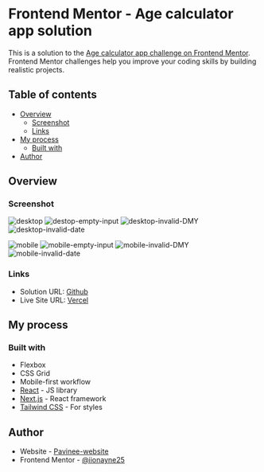 # Frontend Mentor - Age calculator app solution

This is a solution to the [Age calculator app challenge on Frontend Mentor](https://www.frontendmentor.io/challenges/age-calculator-app-dF9DFFpj-Q). Frontend Mentor challenges help you improve your coding skills by building realistic projects. 

## Table of contents

- [Overview](#overview)
  - [Screenshot](#screenshot)
  - [Links](#links)
- [My process](#my-process)
  - [Built with](#built-with)
- [Author](#author)

## Overview

### Screenshot

![desktop](/public/screenshots/desktop.jpg)
![destop-empty-input](/public/screenshots/desktop-emptyInput.jpg)
![desktop-invalid-DMY](/public/screenshots/desktop-invalidDMY.jpg)
![desktop-invalid-date](/public/screenshots/desktop-invalidDate.jpg)

![mobile](/public/screenshots/mobile.jpg)
![mobile-empty-input](/public/screenshots/mobile-emptyInput.jpg)
![mobile-invalid-DMY](/public/screenshots/mobile-invalidDMY.jpg)
![mobile-invalid-date](/public/screenshots/mobile-invalidDate.jpg)


### Links

- Solution URL: [Github](https://github.com/iionayne25/age-calculator-app)
- Live Site URL: [Vercel](https://your-live-site-url.com)

## My process

### Built with

- Flexbox
- CSS Grid
- Mobile-first workflow
- [React](https://reactjs.org/) - JS library
- [Next.js](https://nextjs.org/) - React framework
- [Tailwind CSS](https://tailwindcss.com/) - For styles

## Author

- Website - [Pavinee-website](https://pavineesut-website.vercel.app/)
- Frontend Mentor - [@iionayne25](https://www.frontendmentor.io/profile/iionayne25)

